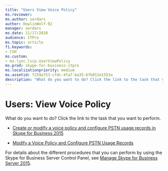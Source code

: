 ```yaml
---
title: "Users View Voice Policy"
ms.reviewer: 
ms.author: serdars
author: HowlinWolf-92
manager: serdars
ms.date: 11/17/2018
audience: ITPro
ms.topic: article
f1.keywords:
- CSH
ms.custom:
- ms.lync.lscp.UserViewPolicy
ms.prod: skype-for-business-itpro
ms.localizationpriority: medium
ms.assetid: f259a753-cfdc-4fa7-ba35-6fb812e1552a
description: "What do you want to do? Click the link to the task that you want to perform."
---
```


# Users: View Voice Policy

What do you want to do? Click the link to the task that you want to perform.

- [Create or modify a voice policy and configure PSTN usage records in Skype for Business 2015](../../deploy/deploy-enterprise-voice/voice-policy-and-pstn-usage-records.md)

- [Modify a Voice Policy and Configure PSTN Usage Records](/previous-versions/office/lync-server-2013/lync-server-2013-modify-a-voice-policy-and-configure-pstn-usage-records)

For details about the different procedures that you can perform by using the Skype for Business Server Control Panel, see [Manage Skype for Business Server 2015](../../manage/manage.md).
